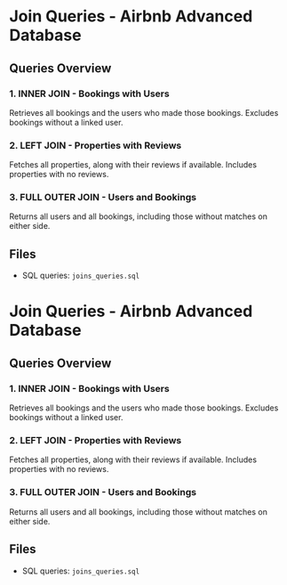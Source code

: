 # Join Queries - Airbnb Advanced Database

## Queries Overview

### 1. INNER JOIN - Bookings with Users
Retrieves all bookings and the users who made those bookings. Excludes bookings without a linked user.

### 2. LEFT JOIN - Properties with Reviews
Fetches all properties, along with their reviews if available. Includes properties with no reviews.

### 3. FULL OUTER JOIN - Users and Bookings
Returns all users and all bookings, including those without matches on either side.

## Files
- SQL queries: `joins_queries.sql`
# Join Queries - Airbnb Advanced Database

## Queries Overview

### 1. INNER JOIN - Bookings with Users
Retrieves all bookings and the users who made those bookings. Excludes bookings without a linked user.

### 2. LEFT JOIN - Properties with Reviews
Fetches all properties, along with their reviews if available. Includes properties with no reviews.

### 3. FULL OUTER JOIN - Users and Bookings
Returns all users and all bookings, including those without matches on either side.

## Files
- SQL queries: `joins_queries.sql`
